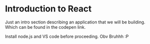 # Introduction to React 

Just an intro section describing an application that we will be building. Which can be found in the codepen link. 

Install node.js and VS code before proceeding. Obv Bruhhh :P
